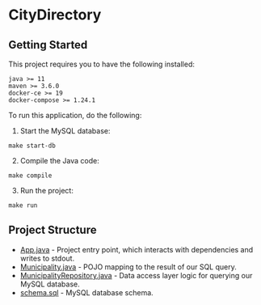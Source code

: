 # CityDirectory
## Getting Started
This project requires you to have the following installed:
```
java >= 11
maven >= 3.6.0
docker-ce >= 19
docker-compose >= 1.24.1
```

To run this application, do the following:

1. Start the MySQL database:
```
make start-db
```

2. Compile the Java code:
```
make compile
```

3. Run the project:
```
make run
```

## Project Structure
- [App.java](src/main/java/io.kotos/App.java) - Project entry point, which interacts with dependencies and writes to stdout.
- [Municipality.java](src/main/java/io.kotos/Municipality.java) - POJO mapping to the result of our SQL query.
- [MunicipalityRepository.java](src/main/java/io.kotos/MunicipalityRepository.java) - Data access layer logic for querying our MySQL database.
- [schema.sql](docker/mysql/schema.sql) - MySQL database schema.

